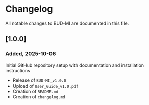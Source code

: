 # Changelog

All notable changes to BUD-MI are documented in this file.

## [1.0.0]
### Added, 2025-10-06
Initial GitHub repository setup with documentation and installation instructions
- Release of `BUD-MI_v1.0.0`
- Upload of `User_Guide_v1.0.pdf`
- Creation of `README.md`
- Creation of `changelog.md`
